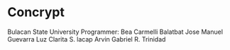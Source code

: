 # Concrypt
Bulacan State University
Programmer: Bea Carmelli Balatbat
            Jose Manuel Guevarra
            Luz Clarita S. lacap
            Arvin Gabriel R. Trinidad
           
